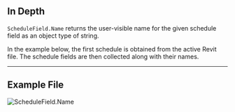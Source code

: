 ## In Depth
`ScheduleField.Name` returns the user-visible name for the given schedule field as an object type of string.

In the example below, the first schedule is obtained from the active Revit file. The schedule fields are then collected along with their names.
___
## Example File

![ScheduleField.Name](./Revit.Schedules.ScheduleField.Name_img.jpg)